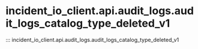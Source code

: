 # incident_io_client.api.audit_logs.audit_logs_catalog_type_deleted_v1

::: incident_io_client.api.audit_logs.audit_logs_catalog_type_deleted_v1
